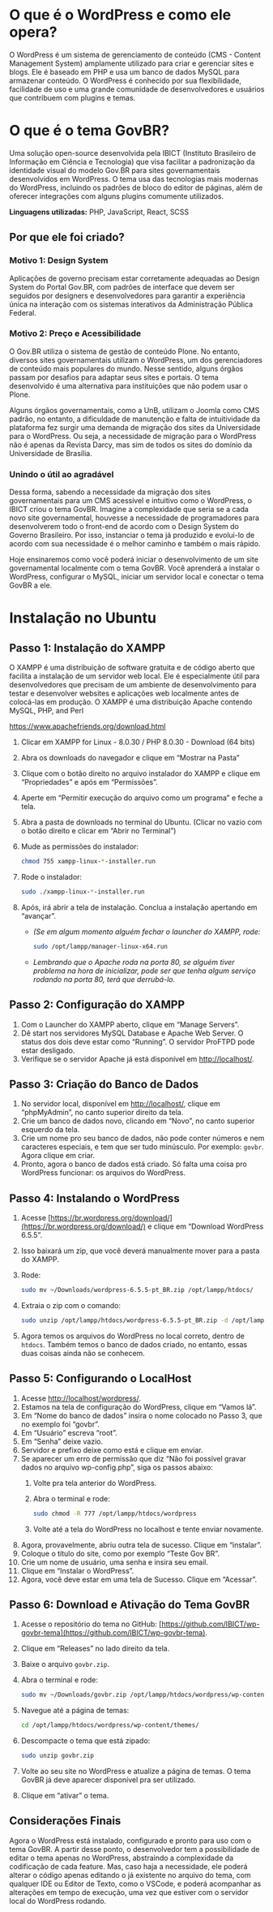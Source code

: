 # O que é o WordPress e como ele opera?

O WordPress é um sistema de gerenciamento de conteúdo (CMS - Content Management System) amplamente utilizado para criar e gerenciar sites e blogs. Ele é baseado em PHP e usa um banco de dados MySQL para armazenar conteúdo. O WordPress é conhecido por sua flexibilidade, facilidade de uso e uma grande comunidade de desenvolvedores e usuários que contribuem com plugins e temas.

# O que é o tema GovBR?

Uma solução open-source desenvolvida pela IBICT (Instituto Brasileiro de Informação em Ciência e Tecnologia) que visa facilitar a padronização da identidade visual do modelo Gov.BR para sites governamentais desenvolvidos em WordPress. O tema usa das tecnologias mais modernas do WordPress, incluindo os padrões de bloco do editor de páginas, além de oferecer integrações com alguns plugins comumente utilizados. 

**Linguagens utilizadas:** PHP, JavaScript, React, SCSS

## Por que ele foi criado?

### Motivo 1: Design System
Aplicações de governo precisam estar corretamente adequadas ao Design System do Portal Gov.BR, com padrões de interface que devem ser seguidos por designers e desenvolvedores para garantir a experiência única na interação com os sistemas interativos da Administração Pública Federal.

### Motivo 2: Preço e Acessibilidade
O Gov.BR utiliza o sistema de gestão de conteúdo Plone. No entanto, diversos sites governamentais utilizam o WordPress, um dos gerenciadores de conteúdo mais populares do mundo. Nesse sentido, alguns órgãos passam por desafios para adaptar seus sites e portais. O tema desenvolvido é uma alternativa para instituições que não podem usar o Plone.

Alguns órgãos governamentais, como a UnB, utilizam o Joomla como CMS padrão, no entanto, a dificuldade de manutenção e falta de intuitividade da plataforma fez surgir uma demanda de migração dos sites da Universidade para o WordPress. Ou seja, a necessidade de migração para o WordPress não é apenas da Revista Darcy, mas sim de todos os sites do domínio da Universidade de Brasília.

### Unindo o útil ao agradável
Dessa forma, sabendo a necessidade da migração dos sites governamentais para um CMS acessível e intuitivo como o WordPress, o IBICT criou o tema GovBR. Imagine a complexidade que seria se a cada novo site governamental, houvesse a necessidade de programadores para desenvolverem todo o front-end de acordo com o Design System do Governo Brasileiro. Por isso, instanciar o tema já produzido e evolui-lo de acordo com sua necessidade é o melhor caminho e também o mais rápido.

Hoje ensinaremos como você poderá iniciar o desenvolvimento de um site governamental localmente com o tema GovBR. Você aprenderá a instalar o WordPress, configurar o MySQL, iniciar um servidor local e conectar o tema GovBR a ele.

# Instalação no Ubuntu

## Passo 1: Instalação do XAMPP

O XAMPP é uma distribuição de software gratuita e de código aberto que facilita a instalação de um servidor web local. Ele é especialmente útil para desenvolvedores que precisam de um ambiente de desenvolvimento para testar e desenvolver websites e aplicações web localmente antes de colocá-las em produção. O XAMPP é uma distribuição Apache contendo MySQL, PHP, and Perl

https://www.apachefriends.org/download.html

1. Clicar em XAMPP for Linux - 8.0.30 / PHP 8.0.30 - Download (64 bits)
2. Abra os downloads do navegador e clique em “Mostrar na Pasta”
3. Clique com o botão direito no arquivo instalador do XAMPP e clique em “Propriedades” e após em “Permissões”.
4. Aperte em “Permitir execução do arquivo como um programa” e feche a tela.
5. Abra a pasta de downloads no terminal do Ubuntu. (Clicar no vazio com o botão direito e clicar em “Abrir no Terminal”)
6. Mude as permissões do instalador:

    ```bash
    chmod 755 xampp-linux-*-installer.run
    ```

7. Rode o instalador:

    ```bash
    sudo ./xampp-linux-*-installer.run
    ```

8. Após, irá abrir a tela de instalação. Conclua a instalação apertando em “avançar”.
    - *(Se em algum momento alguém fechar o launcher do XAMPP, rode:*

        ```bash
        sudo /opt/lampp/manager-linux-x64.run
        ```

    - *Lembrando que o Apache roda na porta 80, se alguém tiver problema na hora de inicializar, pode ser que tenha algum serviço rodando na porta 80, terá que derrubá-lo.*

## Passo 2: Configuração do XAMPP

1. Com o Launcher do XAMPP aberto, clique em “Manage Servers”.
2. Dê start nos servidores MySQL Database e Apache Web Server. O status dos dois deve estar como “Running”. O servidor ProFTPD pode estar desligado.
3. Verifique se o servidor Apache já está disponível em [http://localhost/](http://localhost/).

## Passo 3: Criação do Banco de Dados

1. No servidor local, disponível em [http://localhost/](http://localhost/), clique em “phpMyAdmin”, no canto superior direito da tela.
2. Crie um banco de dados novo, clicando em “Novo”, no canto superior esquerdo da tela.
3. Crie um nome pro seu banco de dados, não pode conter números e nem caracteres especiais, e tem que ser tudo minúsculo. Por exemplo: `govbr`. Agora clique em criar.
4. Pronto, agora o banco de dados está criado. Só falta uma coisa pro WordPress funcionar: os arquivos do WordPress.

## Passo 4: Instalando o WordPress

1. Acesse [https://br.wordpress.org/download/](https://br.wordpress.org/download/) e clique em “Download WordPress 6.5.5”.
2. Isso baixará um zip, que você deverá manualmente mover para a pasta do XAMPP.
3. Rode:

    ```bash
    sudo mv ~/Downloads/wordpress-6.5.5-pt_BR.zip /opt/lampp/htdocs/
    ```

4. Extraia o zip com o comando:

    ```bash
    sudo unzip /opt/lampp/htdocs/wordpress-6.5.5-pt_BR.zip -d /opt/lampp/htdocs/
    ```

5. Agora temos os arquivos do WordPress no local correto, dentro de `htdocs`. Também temos o banco de dados criado, no entanto, essas duas coisas ainda não se conhecem.

## Passo 5: Configurando o LocalHost

1. Acesse [http://localhost/wordpress/](http://localhost/wordpress/).
2. Estamos na tela de configuração do WordPress, clique em “Vamos lá”.
3. Em “Nome do banco de dados” insira o nome colocado no Passo 3, que no exemplo foi “govbr”.
4. Em “Usuário” escreva “root”.
5. Em “Senha” deixe vazio.
6. Servidor e prefixo deixe como está e clique em enviar.
7. Se aparecer um erro de permissão que diz “Não foi possível gravar dados no arquivo wp-config.php”, siga os passos abaixo:
    1. Volte pra tela anterior do WordPress.
    2. Abra o terminal e rode:

        ```bash
        sudo chmod -R 777 /opt/lampp/htdocs/wordpress
        ```

    3. Volte até a tela do WordPress no localhost e tente enviar novamente.
8. Agora, provavelmente, abriu outra tela de sucesso. Clique em “instalar”.
9. Coloque o título do site, como por exemplo “Teste Gov BR”.
10. Crie um nome de usuário, uma senha e insira seu email.
11. Clique em “Instalar o WordPress”.
12. Agora, você deve estar em uma tela de Sucesso. Clique em “Acessar”.

## Passo 6: Download e Ativação do Tema GovBR

1. Acesse o repositório do tema no GitHub: [https://github.com/IBICT/wp-govbr-tema](https://github.com/IBICT/wp-govbr-tema).
2. Clique em “Releases” no lado direito da tela.
3. Baixe o arquivo `govbr.zip`.
4. Abra o terminal e rode:

    ```bash
    sudo mv ~/Downloads/govbr.zip /opt/lampp/htdocs/wordpress/wp-content/themes/
    ```

5. Navegue até a página de temas:

    ```bash
    cd /opt/lampp/htdocs/wordpress/wp-content/themes/
    ```

6. Descompacte o tema que está zipado:

    ```bash
    sudo unzip govbr.zip
    ```
    
7. Volte ao seu site no WordPress e atualize a página de temas. O tema GovBR já deve aparecer disponível pra ser utilizado.
8. Clique em “ativar” o tema.

## Considerações Finais

Agora o WordPress está instalado, configurado e pronto para uso com o tema GovBR. A partir desse ponto, o desenvolvedor tem a possibilidade de editar o tema apenas no WordPress, abstraindo a complexidade da codificação de cada feature. Mas, caso haja a necessidade, ele poderá alterar o código apenas editando o já existente no arquivo do tema, com qualquer IDE ou Editor de Texto, como o VSCode, e poderá acompanhar as alterações em tempo de execução, uma vez que estiver com o servidor local do WordPress rodando.

